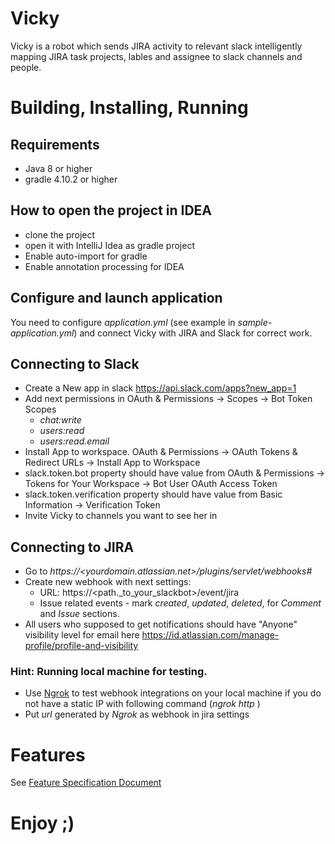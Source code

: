 # Vicky
Vicky is a robot which sends JIRA activity to relevant slack 
intelligently mapping JIRA task projects, lables and assignee to slack channels 
and people.

# Building, Installing, Running
## Requirements
* Java 8 or higher
* gradle 4.10.2 or higher

## How to open the project in IDEA
  - clone the project
  - open it with IntelliJ Idea as gradle project
  - Enable auto-import for gradle
  - Enable annotation processing for IDEA

## Configure and launch application
You need to configure *application.yml* (see example in *sample-application.yml*) and connect Vicky with JIRA and Slack 
for correct work.

## Connecting to Slack
* Create a New app in slack https://api.slack.com/apps?new_app=1
* Add next permissions in  OAuth & Permissions -> Scopes -> Bot Token Scopes
    * *chat:write*
    * *users:read*
    * *users:read.email*
* Install App to workspace. OAuth & Permissions -> OAuth Tokens & Redirect URLs -> Install App to Workspace
* slack.token.bot property should have value from OAuth & Permissions -> Tokens for Your Workspace -> Bot User OAuth Access Token
* slack.token.verification property should have value from Basic Information -> Verification Token
* Invite Vicky to channels you want to see her in

## Connecting to JIRA
* Go to *https://<yourdomain.atlassian.net>/plugins/servlet/webhooks#*
* Create new webhook with next settings:
    * URL: https://<path._to_your_slackbot>/event/jira
    * Issue related events - mark *created*, *updated*, *deleted*, for *Comment* and *Issue* sections.
* All users who supposed to get notifications should have "Anyone" visibility level for email here 
https://id.atlassian.com/manage-profile/profile-and-visibility                                           

### Hint: Running local machine for testing.
  - Use [Ngrok](https://ngrok.com) to test webhook integrations on your local machine if you do not have a static IP 
  with following command (*ngrok http <port>*)
  - Put *url* generated by *Ngrok* as webhook in jira settings

# Features
See [Feature Specification Document](https://docs.google.com/document/d/1ue_Lk8OrZuKWIhliexv4FjrXPWXoNo9Oohpaej8pdVo/edit)

# Enjoy ;)

